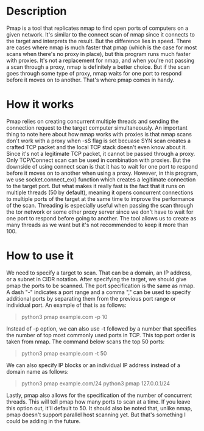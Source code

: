 # Description

Pmap is a tool that replicates nmap to find open ports of computers on a given network. It's similar to the connect scan of nmap since it connects to the target and interprets the result. But the difference lies in speed. There are cases where nmap is much faster that pmap (which is the case for most scans when there's no proxy in place), but this program runs much faster with proxies. It's not a replacement for nmap, and when you're not passing a scan through a proxy, nmap is definitely a better choice. But if the scan goes through some type of proxy, nmap waits for one port to respond before it moves on to another. That's where pmap comes in handy.

# How it works

Pmap relies on creating concurrent multiple threads and sending the connection request to the target computer simultaneously. An important thing to note here about how nmap works with proxies is that nmap scans don't work with a proxy when -sS flag is set becuase SYN scan creates a crafted TCP packet and the local TCP stack doesn't even know about it. Since it's not a legitimate TCP packet, it cannot be passed through a proxy. Only TCP/Connect scan can be used in combination with proxies. But the downside of using connect scan is that it has to wait for one port to respond before it moves on to another when using a proxy. However, in this program, we use socket.connect_ex() function which creates a legitimate connection to the target port. But what makes it really fast is the fact that it runs on multiple threads (50 by default), meaning it opens concurrent connections to multiple ports of the target at the same time to improve the performance of the scan.
Threading is especially useful when passing the scan through the tor network or some other proxy server since we don't have to wait for one port to respond before going to another. The tool allows us to create as many threads as we want but it's not recommended to keep it more than 100.

# How to use it

We need to specify a target to scan. That can be a domain, an IP address, or a subnet in CIDR notation. After specifying the target, we should give pmap the ports to be scanned. The port specification is the same as nmap. A dash "-" indicates a port range and a comma "," can be used to specify additional ports by separating them from the previous port range or individual port. An example of that is as follows:

> python3 pmap example.com -p 10

Instead of -p option, we can also use -t followed by a number that specifies the number of top most commonly used ports in TCP. This top port order is taken from nmap. The command below scans the top 50 ports: 

> python3 pmap example.com -t 50

We can also specify IP blocks or an individual IP address instead of a domain name as follows:

> python3 pmap example.com/24 
> python3 pmap 127.0.0.1/24

Lastly, pmap also allows for the specification of the number of concurrent threads. This will tell pmap how many ports to scan at a time. If you leave this option out, it'll default to 50. It should also be noted that, unlike nmap, pmap doesn't support parallel host scanning yet. But that's something I could be adding in the future.
